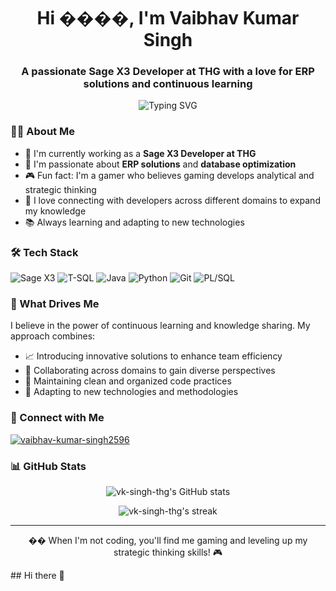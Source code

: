 <h1 align="center">Hi ����, I'm Vaibhav Kumar Singh</h1>
<h3 align="center">A passionate Sage X3 Developer at THG with a love for ERP solutions and continuous learning</h3>

<p align="center">
  <img src="https://readme-typing-svg.herokuapp.com?font=Fira+Code&pause=1000&color=2C953D&center=true&vCenter=true&width=435&lines=Sage+X3+Developer;ERP+Specialist;Database+Expert;Continuous+Learner" alt="Typing SVG" />
</p>

### 👨‍💻 About Me

- 🔭 I'm currently working as a **Sage X3 Developer at THG**
- 🌱 I'm passionate about **ERP solutions** and **database optimization**
- 🎮 Fun fact: I'm a gamer who believes gaming develops analytical and strategic thinking
- 🤝 I love connecting with developers across different domains to expand my knowledge
- 📚 Always learning and adapting to new technologies

### 🛠️ Tech Stack

<p align="left">
<img src="https://img.shields.io/badge/Sage%20X3-2C953D?style=for-the-badge&logo=sage&logoColor=white" alt="Sage X3"/>
<img src="https://img.shields.io/badge/T--SQL-CC2927?style=for-the-badge&logo=microsoft-sql-server&logoColor=white" alt="T-SQL"/>
<img src="https://img.shields.io/badge/Java-ED8B00?style=for-the-badge&logo=java&logoColor=white" alt="Java"/>
<img src="https://img.shields.io/badge/Python-3776AB?style=for-the-badge&logo=python&logoColor=white" alt="Python"/>
<img src="https://img.shields.io/badge/Git-F05032?style=for-the-badge&logo=git&logoColor=white" alt="Git"/>
<img src="https://img.shields.io/badge/PL%2FSQL-F80000?style=for-the-badge&logo=oracle&logoColor=white" alt="PL/SQL"/>
</p>

### 🌟 What Drives Me

I believe in the power of continuous learning and knowledge sharing. My approach combines:
- 📈 Introducing innovative solutions to enhance team efficiency
- 🤝 Collaborating across domains to gain diverse perspectives
- 🎯 Maintaining clean and organized code practices
- 🔄 Adapting to new technologies and methodologies

### 🔗 Connect with Me

<p align="left">
<a href="https://www.linkedin.com/in/vaibhav-kumar-singh2596" target="blank"><img align="center" src="https://img.shields.io/badge/LinkedIn-0077B5?style=for-the-badge&logo=linkedin&logoColor=white" alt="vaibhav-kumar-singh2596" /></a>
</p>

### 📊 GitHub Stats

<p align="center">
<img align="center" src="https://github-readme-stats.vercel.app/api?username=vk-singh-thg&show_icons=true&theme=github_dark&hide_border=true" alt="vk-singh-thg's GitHub stats" />
</p>

<p align="center">
<img align="center" src="https://github-readme-streak-stats.herokuapp.com/?user=vk-singh-thg&theme=github-dark-blue&hide_border=true" alt="vk-singh-thg's streak" />
</p>

---

<p align="center">�� When I'm not coding, you'll find me gaming and leveling up my strategic thinking skills! 🎮</p>## Hi there 👋

<!--
**vk-singh-thg/vk-singh-thg** is a ✨ _special_ ✨ repository because its `README.md` (this file) appears on your GitHub profile.

Here are some ideas to get you started:

- 🔭 I’m currently working on ...
- 🌱 I’m currently learning ...
- 👯 I’m looking to collaborate on ...
- 🤔 I’m looking for help with ...
- 💬 Ask me about ...
- 📫 How to reach me: ...
- 😄 Pronouns: ...
- ⚡ Fun fact: ...
-->
